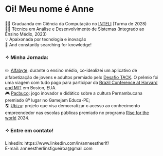 <h1 align="left">Oi! Meu nome é Anne</h1>

###

<p align="left">👩‍💻 Graduanda em Ciência da Computação no <a href="https://www.inteli.edu.br/" target="_blank" rel="noopener noreferrer">INTELI</a> (Turma de 2028)<br>👩‍💻 Técnica em Análise e Desenvolvimento de Sistemas (integrado ao Ensino Médio, 2023)<br>💡 Apaixonada por tecnologia e inovação <br>🧠 And constantly searching for knowledge! </p>

<h3 align="left">✧ Minha Jornada: </h3>

###

<p align="left">✏️ <a href="https://www.instagram.com/tabocatec/" target="_blank">Alfabyte</a>: durante o ensino médio, co-idealizei um aplicativo de alfabetização de jovens e adultos premiado pelo <a href="https://www.desafiotack.com.br/" target="_blank">Desafio TACK</a>. O prêmio foi uma viagem com tudo pago para participar da <a href="https://www.brazilconference.org/l/" target="_blank">Brazil Conference at Harvard and MIT</a> em Boston, EUA.<br>🎮 <a href="https://github.com/anneestherlf/pacbuco-alpha" target="_blank">Pacbuco</a>: jogo inovador e didático sobre a cultura Pernambucana premiado 8º lugar no Gamejam Educa-PE;<br>🌎 <a href="https://ubizu.vercel.app/" target="_blank">Ubizu</a>: projeto que visa democratizar o acesso ao conhecimento empreendedor nas escolas públicas premiado no programa <a href="https://www.risefortheworld.org/" target="_blank">Rise for the world</a> 2024.</p>

###

<h3 align="left">✧ Entre em contato!</h3>

###

<p align="left">LinkedIn: https://www.linkedin.com/in/anneestherlf/<br>E-mail: anneestherlinsfigueiroa@gmail.com</p>

###



